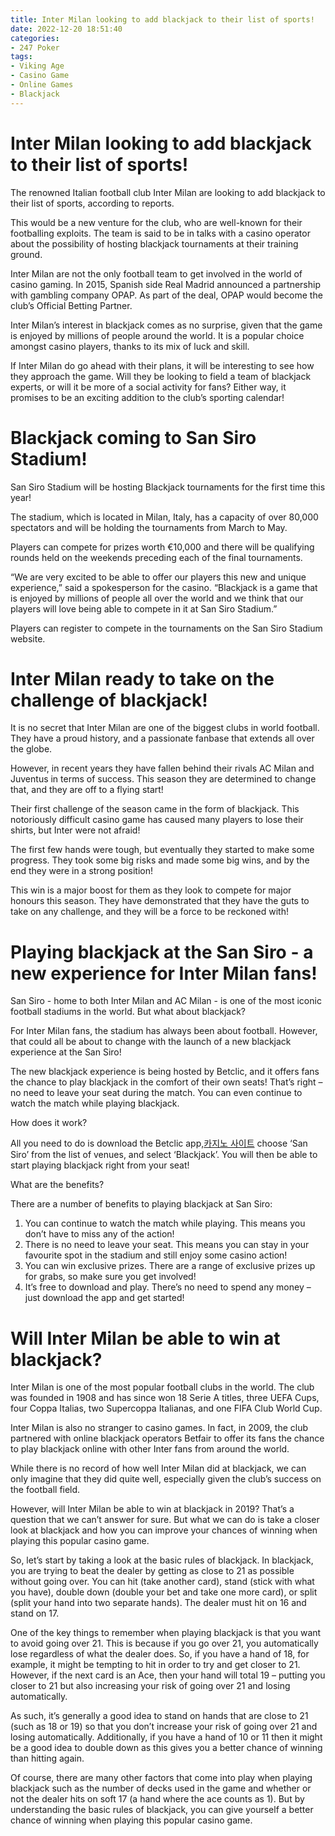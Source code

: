 ```yaml
---
title: Inter Milan looking to add blackjack to their list of sports!
date: 2022-12-20 18:51:40
categories:
- 247 Poker
tags:
- Viking Age
- Casino Game
- Online Games
- Blackjack
---
```



#  Inter Milan looking to add blackjack to their list of sports!

The renowned Italian football club Inter Milan are looking to add blackjack to their list of sports, according to reports.

This would be a new venture for the club, who are well-known for their footballing exploits. The team is said to be in talks with a casino operator about the possibility of hosting blackjack tournaments at their training ground.

Inter Milan are not the only football team to get involved in the world of casino gaming. In 2015, Spanish side Real Madrid announced a partnership with gambling company OPAP. As part of the deal, OPAP would become the club’s Official Betting Partner.

Inter Milan’s interest in blackjack comes as no surprise, given that the game is enjoyed by millions of people around the world. It is a popular choice amongst casino players, thanks to its mix of luck and skill.

If Inter Milan do go ahead with their plans, it will be interesting to see how they approach the game. Will they be looking to field a team of blackjack experts, or will it be more of a social activity for fans? Either way, it promises to be an exciting addition to the club’s sporting calendar!

#  Blackjack coming to San Siro Stadium!

San Siro Stadium will be hosting Blackjack tournaments for the first time this year!

The stadium, which is located in Milan, Italy, has a capacity of over 80,000 spectators and will be holding the tournaments from March to May.

Players can compete for prizes worth €10,000 and there will be qualifying rounds held on the weekends preceding each of the final tournaments.

“We are very excited to be able to offer our players this new and unique experience,” said a spokesperson for the casino. “Blackjack is a game that is enjoyed by millions of people all over the world and we think that our players will love being able to compete in it at San Siro Stadium.”

Players can register to compete in the tournaments on the San Siro Stadium website.

#  Inter Milan ready to take on the challenge of blackjack!

It is no secret that Inter Milan are one of the biggest clubs in world football. They have a proud history, and a passionate fanbase that extends all over the globe.

However, in recent years they have fallen behind their rivals AC Milan and Juventus in terms of success. This season they are determined to change that, and they are off to a flying start!

Their first challenge of the season came in the form of blackjack. This notoriously difficult casino game has caused many players to lose their shirts, but Inter were not afraid!

The first few hands were tough, but eventually they started to make some progress. They took some big risks and made some big wins, and by the end they were in a strong position!

This win is a major boost for them as they look to compete for major honours this season. They have demonstrated that they have the guts to take on any challenge, and they will be a force to be reckoned with!

#  Playing blackjack at the San Siro - a new experience for Inter Milan fans!

San Siro - home to both Inter Milan and AC Milan - is one of the most iconic football stadiums in the world. But what about blackjack?

For Inter Milan fans, the stadium has always been about football. However, that could all be about to change with the launch of a new blackjack experience at the San Siro!

The new blackjack experience is being hosted by Betclic, and it offers fans the chance to play blackjack in the comfort of their own seats! That’s right – no need to leave your seat during the match. You can even continue to watch the match while playing blackjack.

How does it work?

All you need to do is download the Betclic app,[카지노 사이트](https://choegocasino.com/) choose ‘San Siro’ from the list of venues, and select ‘Blackjack’. You will then be able to start playing blackjack right from your seat!

What are the benefits?

There are a number of benefits to playing blackjack at San Siro:

1. You can continue to watch the match while playing. This means you don’t have to miss any of the action!
2. There is no need to leave your seat. This means you can stay in your favourite spot in the stadium and still enjoy some casino action!
3. You can win exclusive prizes. There are a range of exclusive prizes up for grabs, so make sure you get involved!
4. It’s free to download and play. There’s no need to spend any money – just download the app and get started!

#  Will Inter Milan be able to win at blackjack?

Inter Milan is one of the most popular football clubs in the world. The club was founded in 1908 and has since won 18 Serie A titles, three UEFA Cups, four Coppa Italias, two Supercoppa Italianas, and one FIFA Club World Cup.

Inter Milan is also no stranger to casino games. In fact, in 2009, the club partnered with online blackjack operators Betfair to offer its fans the chance to play blackjack online with other Inter fans from around the world.

While there is no record of how well Inter Milan did at blackjack, we can only imagine that they did quite well, especially given the club’s success on the football field.

However, will Inter Milan be able to win at blackjack in 2019? That’s a question that we can’t answer for sure. But what we can do is take a closer look at blackjack and how you can improve your chances of winning when playing this popular casino game.

So, let’s start by taking a look at the basic rules of blackjack. In blackjack, you are trying to beat the dealer by getting as close to 21 as possible without going over. You can hit (take another card), stand (stick with what you have), double down (double your bet and take one more card), or split (split your hand into two separate hands). The dealer must hit on 16 and stand on 17.

One of the key things to remember when playing blackjack is that you want to avoid going over 21. This is because if you go over 21, you automatically lose regardless of what the dealer does. So, if you have a hand of 18, for example, it might be tempting to hit in order to try and get closer to 21. However, if the next card is an Ace, then your hand will total 19 – putting you closer to 21 but also increasing your risk of going over 21 and losing automatically.

As such, it’s generally a good idea to stand on hands that are close to 21 (such as 18 or 19) so that you don’t increase your risk of going over 21 and losing automatically. Additionally, if you have a hand of 10 or 11 then it might be a good idea to double down as this gives you a better chance of winning than hitting again.

Of course, there are many other factors that come into play when playing blackjack such as the number of decks used in the game and whether or not the dealer hits on soft 17 (a hand where the ace counts as 1). But by understanding the basic rules of blackjack, you can give yourself a better chance of winning when playing this popular casino game.